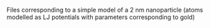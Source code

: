 Files corresponding to a simple model of a 2 nm nanoparticle (atoms modelled as LJ potentials with parameters corresponding to gold)
